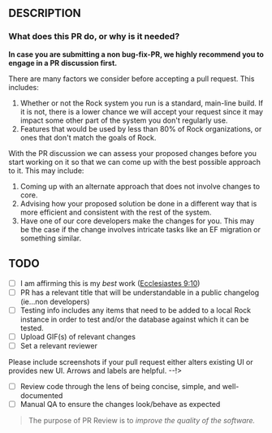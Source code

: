 ## DESCRIPTION

### What does this PR do, or why is it needed?

**In case you are submitting a non bug-fix-PR, we highly recommend you to engage in a PR discussion first.**

There are many factors we consider before accepting a pull request. This includes:
1. Whether or not the Rock system you run is a standard, main-line build. If it is not, there is a lower chance we will accept your request since it may impact some other part of the system you don't regularly use.
2. Features that would be used by less than 80% of Rock organizations, or ones that don't match the goals of Rock.

With the PR discussion we can assess your proposed changes before you start working on it so that we can come up with the best possible approach to it. This may include:
1. Coming up with an alternate approach that does not involve changes to core.
2. Advising how your proposed solution be done in a different way that is more efficient and consistent with the rest of the system.
3. Have one of our core developers make the changes for you. This may be the case if the change involves intricate tasks like an EF migration or something similar.


## TODO

- [ ] I am affirming this is my _best_ work ([Ecclesiastes 9:10](https://www.bible.com/bible/97/ECC.9.10.MSG))
- [ ] PR has a relevant title that will be understandable in a public changelog (ie...non developers)
- [ ] Testing info includes any items that need to be added to a local Rock instance in order to test and/or the database against which it can be tested.
- [ ] Upload GIF(s) of relevant changes
- [ ] Set a relevant reviewer

Please include screenshots if your pull request either alters existing UI or provides new UI. Arrows and labels are helpful.
--!>

- [ ] Review code through the lens of being concise, simple, and well-documented
- [ ] Manual QA to ensure the changes look/behave as expected

> The purpose of PR Review is to _improve the quality of the software._
